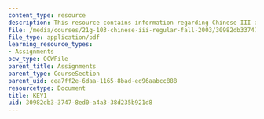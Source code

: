 ```yaml
---
content_type: resource
description: This resource contains information regarding Chinese III assignments.
file: /media/courses/21g-103-chinese-iii-regular-fall-2003/30982db337478ed0a4a338d235b921d8_MIT21G_103F03_L41021.pdf
file_type: application/pdf
learning_resource_types:
- Assignments
ocw_type: OCWFile
parent_title: Assignments
parent_type: CourseSection
parent_uid: cea7ff2e-6daa-1165-8bad-ed96aabcc888
resourcetype: Document
title: KEY1
uid: 30982db3-3747-8ed0-a4a3-38d235b921d8
---
```

